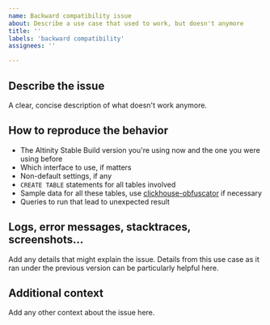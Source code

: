 ```yaml
---
name: Backward compatibility issue
about: Describe a use case that used to work, but doesn't anymore
title: ''
labels: 'backward compatibility'
assignees: ''

---
```


## Describe the issue
A clear, concise description of what doesn't work anymore.

## How to reproduce the behavior

* The Altinity Stable Build version you're using now and the one you were using before
* Which interface to use, if matters
* Non-default settings, if any
* `CREATE TABLE` statements for all tables involved
* Sample data for all these tables, use [clickhouse-obfuscator](https://github.com/ClickHouse/ClickHouse/blob/master/programs/obfuscator/Obfuscator.cpp#L42-L80) if necessary
* Queries to run that lead to unexpected result

## Logs, error messages, stacktraces, screenshots...
Add any details that might explain the issue. Details from this use case as it ran under the previous version can be particularly helpful here. 

## Additional context
Add any other context about the issue here.
